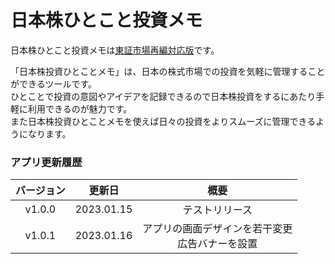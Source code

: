 # 日本株ひとこと投資メモ

日本株ひとこと投資メモは<u>東証市場再編対応版</u>です。

「日本株投資ひとことメモ」は、日本の株式市場での投資を気軽に管理することができるツールです。\
ひとことで投資の意図やアイデアを記録できるので日本株投資をするにあたり手軽に利用できるのが魅力です。\
また日本株投資ひとことメモを使えば日々の投資をよりスムーズに管理できるようになります。

### アプリ更新履歴

|バージョン|更新日|概要|
|:-:|:-:|:-:|
|v1.0.0|2023.01.15|テストリリース|
|v1.0.1|2023.01.16|アプリの画面デザインを若干変更<br>広告バナーを設置|
